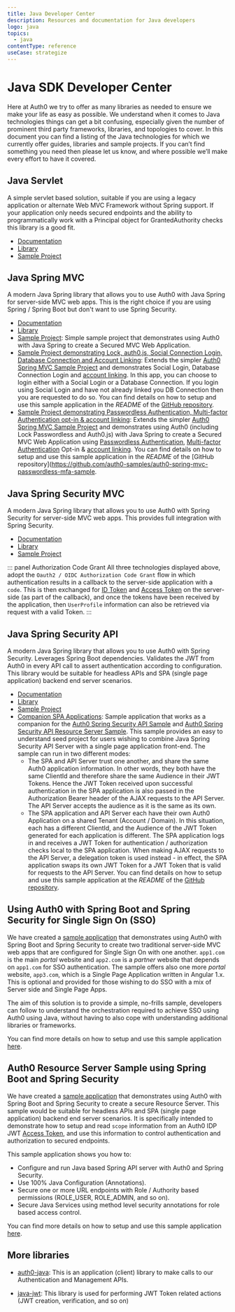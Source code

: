 ```yaml
---
title: Java Developer Center
description: Resources and documentation for Java developers
logo: java
topics:
  - java
contentType: reference
useCase: strategize
---
```


# Java SDK Developer Center

Here at Auth0 we try to offer as many libraries as needed to ensure we make your life as easy as possible. We understand when it comes to Java technologies things can get a bit confusing, especially given the number of prominent third party frameworks, libraries, and topologies to cover. In this document you can find a listing of the Java technologies for which we currently offer guides, libraries and sample projects. If you can’t find something you need then please let us know, and where possible we’ll make every effort to have it covered.

## Java Servlet

A simple servlet based solution, suitable if you are using a legacy application or alternate Web MVC Framework without Spring support. If your application only needs secured endpoints and the ability to programmatically work with a Principal object for GrantedAuthority checks this library is a good fit.

- [Documentation](/server-platforms/java)
- [Library](https://github.com/auth0/auth0-servlet)
- [Sample Project](https://github.com/auth0-samples/auth0-servlet-sample)

## Java Spring MVC

A modern Java Spring library that allows you to use Auth0 with Java Spring for server-side MVC web apps. This is the right choice if you are using Spring / Spring Boot but don't want to use Spring Security.

- [Documentation](/server-platforms/java-spring-mvc)
- [Library](https://github.com/auth0/auth0-spring-mvc)
- [Sample Project](https://github.com/auth0-samples/auth0-spring-mvc-sample): Simple sample project that demonstrates using Auth0 with Java Spring to create a Secured MVC Web Application.
- [Sample Project demonstrating Lock, auth0.js, Social Connection Login, Database Connection and Account Linking](https://github.com/auth0-samples/auth0-spring-boot-social-dbconnection-link): Extends the simpler [Auth0 Spring MVC Sample Project](https://github.com/auth0-samples/auth0-spring-mvc-sample) and demonstrates Social Login, Database Connection Login and [account linking](/link-accounts). In this app, you can choose to login either with a Social Login or a Database Connection. If you login using Social Login and have not already linked you DB Connection then you are requested to do so. You can find details on how to setup and use this sample application in the _README_ of the [GitHub repository](https://github.com/auth0-samples/auth0-spring-boot-social-dbconnection-link).
- [Sample Project demonstrating Passwordless Authentication, Multi-factor Authentication opt-in & account linking](https://github.com/auth0-samples/auth0-spring-mvc-passwordless-mfa-sample): Extends the simpler [Auth0 Spring MVC Sample Project](https://github.com/auth0-samples/auth0-spring-mvc-sample) and demonstrates using Auth0 (including Lock Passwordless and Auth0.js) with Java Spring to create a Secured MVC Web Application using [Passwordless Authentication](/connections/passwordless), [Multi-factor Authentication](/multifactor-authentication) Opt-in & [account linking](/link-accounts). You can find details on how to setup and use this sample application in the _README_ of the [GitHub repository](https://github.com/auth0-samples/auth0-spring-mvc-passwordless-mfa-sample.

## Java Spring Security MVC

A modern Java Spring library that allows you to use Auth0 with Spring Security for server-side MVC web apps. This provides full integration with Spring Security.

- [Documentation](/server-platforms/java-spring-security-mvc)
- [Library](https://github.com/auth0/auth0-spring-security-mvc)
- [Sample Project](https://github.com/auth0-samples/auth0-spring-security-mvc-sample)

::: panel Authorization Code Grant
All three technologies displayed above, adopt the `Oauth2 / OIDC Authorization Code Grant` flow in which authentication results in a callback to the server-side application with a `code`. This is then exchanged for [ID Token](/tokens/id_token) and [Access Token](/tokens/access_token) on the server-side (as part of the callback), and once the tokens have been received by the application, then `UserProfile` information can also be retrieved via request with a valid Token.
:::

## Java Spring Security API

A modern Java Spring library that allows you to use Auth0 with Spring Security. Leverages Spring Boot dependencies. Validates the JWT from Auth0 in every API call to assert authentication according to configuration. This library would be suitable for headless APIs and SPA (single page application) backend end server scenarios.

- [Documentation](/server-apis/java-spring-security)
- [Library](https://github.com/auth0/auth0-spring-security-api)
- [Sample Project](https://github.com/auth0-samples/auth0-spring-security-api-sample)
- [Companion SPA Applications](https://github.com/auth0-samples/auth0-spring-security-api-client-samples): Sample application that works as a companion for the [Auth0 Spring Security API Sample](https://github.com/auth0-samples/auth0-spring-security-api-sample) and [Auth0 Spring Security API Resource Server Sample](#auth0-resource-server-sample-using-spring-boot-and-spring-security). This sample provides an easy to understand seed project for users wishing to combine Java Spring Security API Server with a single page application front-end. The sample can run in two different modes:
  - The SPA and API Server trust one another, and share the same Auth0 application information. In other words, they both have the same ClientId and therefore share the same Audience in their JWT Tokens. Hence the JWT Token received upon successful authentication in the SPA application is also passed in the Authorization Bearer header of the AJAX requests to the API Server. The API Server accepts the audience as it is the same as its own.
  - The SPA application and API Server each have their own Auth0 Application on a shared Tenant (Account / Domain). In this situation, each has a different ClientId, and the Audience of the JWT Token generated for each application is different. The SPA application logs in and receives a JWT Token for authentication / authorization checks local to the SPA application. When making AJAX requests to the API Server, a delegation token is used instead - in effect, the SPA application swaps its own JWT Token for a JWT Token that is valid for requests to the API Server.
  You can find details on how to setup and use this sample application at the _README_ of the [GitHub repository](https://github.com/auth0-samples/auth0-spring-security-api-client-samples/tree/master/auth0-spring-security-api-angular-client).

## Using Auth0 with Spring Boot and Spring Security for Single Sign On (SSO)

We have created a [sample application](https://github.com/auth0-samples/auth0-spring-security-mvc-sso-sample) that demonstrates using Auth0 with Spring Boot and Spring Security to create two traditional server-side MVC web apps that are configured for Single Sign On with one another. `app1.com` is the main _portal_ website and `app2.com` is a _partner_ website that depends on `app1.com` for SSO authentication. The sample offers also one more _portal_ website, `app3.com`, which is a Single Page Application written in Angular 1.x. This is optional and provided for those wishing to do SSO with a mix of Server side and Single Page Apps.

The aim of this solution is to provide a simple, no-frills sample, developers can follow to understand the orchestration required to achieve SSO using Auth0 using Java, without having to also cope with understanding additional libraries or frameworks.

You can find more details on how to setup and use this sample application [here](https://github.com/auth0-samples/auth0-spring-security-mvc-sso-sample).

## Auth0 Resource Server Sample using Spring Boot and Spring Security

We have created a [sample application](https://github.com/auth0-samples/auth0-spring-security-api-resource-server-sample) that demonstrates using Auth0 with Spring Boot and Spring Security to create a secure Resource Server. This sample would be suitable for headless APIs and SPA (single page application) backend end server scenarios. It is specifically intended to demonstrate how to setup and read `scope` information from an Auth0 IDP JWT [Access Token](/tokens/access_token), and use this information to control authentication and authorization to secured endpoints.

This sample application shows you how to:
- Configure and run Java based Spring API server with Auth0 and Spring Security.
- Use 100% Java Configuration (Annotations).
- Secure one or more URL endpoints with Role / Authority based permissions (ROLE_USER, ROLE_ADMIN, and so on).
- Secure Java Services using method level security annotations for role based access control.

You can find more details on how to setup and use this sample application [here](https://github.com/auth0-samples/auth0-spring-security-api-resource-server-sample).

## More libraries

- [auth0-java](https://github.com/auth0/auth0-java): This is an application (client) library to make calls to our Authentication and Management APIs.

- [java-jwt](https://github.com/auth0/java-jwt): This library is used for performing JWT Token related actions (JWT creation, verification, and so on)
